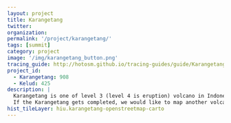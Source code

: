 ```yaml
---
layout: project
title: Karangetang
twitter: 
organization: 
permalink: '/project/karangetang/'
tags: [summit]
category: project
image: '/img/karangetang_button.png'
tracing_guide: http://hotosm.github.io/tracing-guides/guide/Karangetang.html
project_id: 
  - Karangetang: 908
  - Kelud: 425
description: |
  Karangetang is one of level 3 (level 4 is eruption) volcano in Indonesia. For eruption preparedness and mitigation it is important to map the surrounding area by capturing building, settlement and road network data.<br><br>
  If the Karangetang gets completed, we would like to map another volcano in Indonesia. Mount Kelud is listed as one of the most dangerous volcanos in Indonesia. The eruption cycle is relatively short (9-25 years).The last eruption happened on February 13th, 2014. It trapped people in several villages and disrupted flights in Java island and The National Disaster Agency evacuated people within a 20km radius.
hist_tileLayer: hiu.karangetang-openstreetmap-carto
---
```







